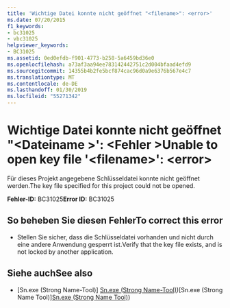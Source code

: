 ```yaml
---
title: 'Wichtige Datei konnte nicht geöffnet "<filename>": <error>'
ms.date: 07/20/2015
f1_keywords:
- bc31025
- vbc31025
helpviewer_keywords:
- BC31025
ms.assetid: 0ed0efdb-f901-4773-b258-5a6459bd36e0
ms.openlocfilehash: a73af3aa94ee783142442751c2d004bfaad4efd9
ms.sourcegitcommit: 14355b4b2fe5bcf874cac96d0a9e6376b567e4c7
ms.translationtype: MT
ms.contentlocale: de-DE
ms.lasthandoff: 01/30/2019
ms.locfileid: "55271342"
---
```

# <a name="unable-to-open-key-file-filename-error"></a><span data-ttu-id="ac93a-102">Wichtige Datei konnte nicht geöffnet "\<Dateiname >': \<Fehler ></span><span class="sxs-lookup"><span data-stu-id="ac93a-102">Unable to open key file '\<filename>': \<error></span></span>
<span data-ttu-id="ac93a-103">Für dieses Projekt angegebene Schlüsseldatei konnte nicht geöffnet werden.</span><span class="sxs-lookup"><span data-stu-id="ac93a-103">The key file specified for this project could not be opened.</span></span>  
  
 <span data-ttu-id="ac93a-104">**Fehler-ID:** BC31025</span><span class="sxs-lookup"><span data-stu-id="ac93a-104">**Error ID:** BC31025</span></span>  
  
## <a name="to-correct-this-error"></a><span data-ttu-id="ac93a-105">So beheben Sie diesen Fehler</span><span class="sxs-lookup"><span data-stu-id="ac93a-105">To correct this error</span></span>  
  
-   <span data-ttu-id="ac93a-106">Stellen Sie sicher, dass die Schlüsseldatei vorhanden und nicht durch eine andere Anwendung gesperrt ist.</span><span class="sxs-lookup"><span data-stu-id="ac93a-106">Verify that the key file exists, and is not locked by another application.</span></span>  
  
## <a name="see-also"></a><span data-ttu-id="ac93a-107">Siehe auch</span><span class="sxs-lookup"><span data-stu-id="ac93a-107">See also</span></span>
- <span data-ttu-id="ac93a-108">[Sn.exe (Strong Name-Tool)] [Sn.exe (Strong Name-Tool)](../../framework/tools/sn-exe-strong-name-tool.md))</span><span class="sxs-lookup"><span data-stu-id="ac93a-108">[Sn.exe (Strong Name Tool)][Sn.exe (Strong Name Tool)](../../framework/tools/sn-exe-strong-name-tool.md))</span></span>

